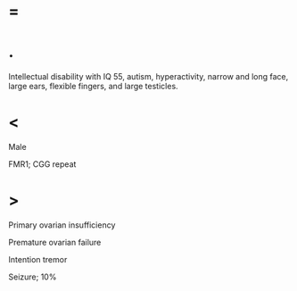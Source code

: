 # =

# .

Intellectual disability with IQ 55, autism, hyperactivity, narrow and long face, large ears, flexible fingers, and large testicles.

# <

Male

FMR1; CGG repeat

# >

Primary ovarian insufficiency

Premature ovarian failure

Intention tremor

Seizure; 10%
